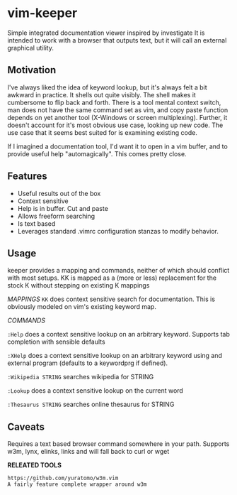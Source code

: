 vim-keeper
==========

Simple integrated documentation viewer inspired by investigate It is intended
to work with a browser that outputs text, but it will call an external
graphical utility.

## Motivation

I've always liked the idea of keyword lookup, but it's always felt a bit
awkward in practice. It shells out quite visibly. The shell makes it cumbersome
to flip back and forth. There is  a tool mental context switch, man does not
have the same command set as vim, and copy paste function depends on yet
another tool (X-Windows or screen multiplexing). Further, it doesn't
account for it's most obvious use case, looking up new code. The use
case that it seems best suited for is examining existing code.

If I imagined a documentation tool, I'd want it to open in a vim buffer, and to
provide useful help "automagically". This comes pretty close.

## Features

* Useful results out of the box
* Context sensitive
* Help is in buffer. Cut and paste
* Allows freeform searching
* Is text based
* Leverages standard .vimrc configuration stanzas to modify behavior.

## Usage

keeper provides a mapping and commands, neither of which should conflict with
most setups. KK is mapped as a (more or less) replacement for the stock K
without stepping on existing K mappings

*MAPPINGS*
`KK` does context sensitive search for documentation. This is obviously
modeled on vim's existing keyword map.

*COMMANDS*

`:Help` does a context sensitive lookup on an arbitrary keyword.
Supports tab completion with sensible defaults

`:XHelp` does a context sensitive lookup on an arbitrary keyword using and 
external program (defaults to a keywordprg if defined).

`:Wikipedia STRING` searches wikipedia for STRING

`:Lookup` does a context sensitive lookup on the current word

`:Thesaurus STRING` searches online thesaurus for STRING

## Caveats
Requires a text based browser command somewhere in your path.
Supports w3m, lynx, elinks, links and will fall back to curl or wget

**RELEATED TOOLS**

    https://github.com/yuratomo/w3m.vim
    A fairly feature complete wrapper around w3m
